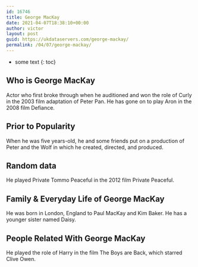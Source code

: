 ```yaml
---
id: 16746
title: George MacKay
date: 2021-04-07T18:38:10+00:00
author: victor
layout: post
guid: https://ukdataservers.com/george-mackay/
permalink: /04/07/george-mackay/
---
```


* some text
{: toc}


## Who is George MacKay



Actor who first broke through when he auditioned and won the role of Curly in the 2003 film adaptation of Peter Pan. He has gone on to play Aron in the 2008 film Defiance.

                
                
                
## Prior to Popularity



When he was five years-old, he and some friends put on a production of Peter and the Wolf in which he created, directed, and produced.

                
                
                
## Random data



He played Private Tommo Peaceful in the 2012 film Private Peaceful.

                
                
                
## Family & Everyday Life of George MacKay



He was born in London, England to Paul MacKay and Kim Baker. He has a younger sister named Daisy.

                
                
                
## People Related With George MacKay



He played the role of Harry in the film The Boys are Back, which starred Clive Owen.

                
              
            
          
          
          